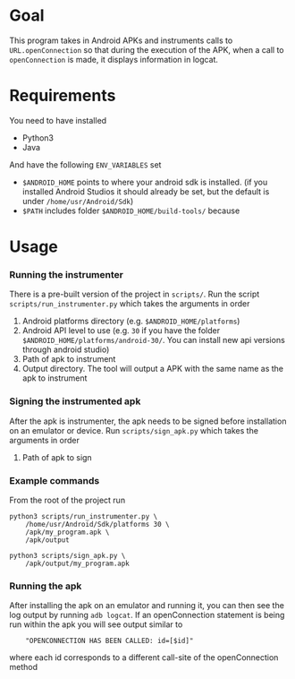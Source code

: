 # Goal 
This program takes in Android APKs and instruments calls to `URL.openConnection` so
that during the execution of the APK, when a call to `openConnection` is made, it
displays information in logcat. 

# Requirements
You need to have installed
  - Python3 
  - Java

And have the following `ENV_VARIABLES` set 
  - `$ANDROID_HOME` points to where your android sdk is installed.
    (if you installed Android Studios it should already be set, but the default is 
    under `/home/usr/Android/Sdk`)
  - `$PATH` includes folder `$ANDROID_HOME/build-tools/` because

# Usage 
### Running the instrumenter
There is a pre-built version of the project in `scripts/`.
Run the script `scripts/run_instrumenter.py` which takes the arguments in order
  1. Android platforms directory (e.g. `$ANDROID_HOME/platforms`)
  2. Android API level to use (e.g. `30` if you have the folder
     `$ANDROID_HOME/platforms/android-30/`. You can install new api versions
     through android studio)
  3. Path of apk to instrument 
  4. Output directory. The tool will output a APK with the same name as the apk
     to instrument
     
### Signing the instrumented apk
After the apk is instrumenter, the apk needs to be signed before installation on
an emulator or device. Run `scripts/sign_apk.py` which takes the arguments in order
  1. Path of apk to sign 

### Example commands
From the root of the project run
```
python3 scripts/run_instrumenter.py \
    /home/usr/Android/Sdk/platforms 30 \
    /apk/my_program.apk \
    /apk/output
    
python3 scripts/sign_apk.py \
    /apk/output/my_program.apk
```

### Running the apk 
After installing the apk on an emulator and running it, you can then see the log 
output by running `adb logcat`. If an openConnection statement is being run within
the apk you will see output similar to 
```
    "OPENCONNECTION HAS BEEN CALLED: id=[$id]"
```
where each id corresponds to a different call-site of the openConnection method